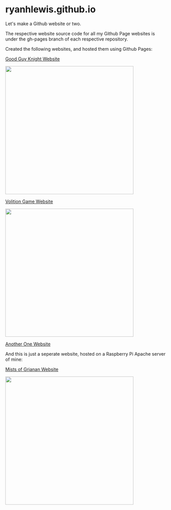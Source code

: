# ryanhlewis.github.io
Let's make a Github website or two.


The respective website source code for all my Github Page websites is under the gh-pages branch of each respective repository.


Created the following websites, and hosted them using Github Pages:

  [Good Guy Knight Website](ryanhlewis.github.io/goodguyknight)
  
  <img src="https://dc773.4shared.com/img/KlWYSoKiea/s24/176a776daa8/screenshot__1_?async&rand=0.5691200592551608" width="400" /> 
  
  [Volition Game Website](ryanhlewis.github.io/volitiongame)
  
  <img src="https://dc773.4shared.com/img/-Srve3Soiq/s24/176a776f218/screenshot?async&rand=0.12429020122592949" width="400" /> 
  
  [Another One Website](ryanhlewis.github.io/anotherone)
  
 
 
 
 And this is just a seperate website, hosted on a Raspberry Pi Apache server of mine:
 
  
  [Mists of Grianan Website](mists.ga)

  <img src="https://dc773.4shared.com/img/3d75z91Ziq/s24/176a776f600/screenshot-mists-ga-1609127071?async&rand=0.3787947605761346" width="400" /> 

